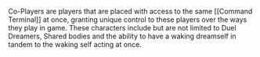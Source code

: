 Co-Players are players that are placed with access to the same [[Command Terminal]] at once, granting unique control to these players over the ways they play in game. These characters include but are not limited to Duel Dreamers, Shared bodies and the ability to have a waking dreamself in tandem to the waking self acting at once.